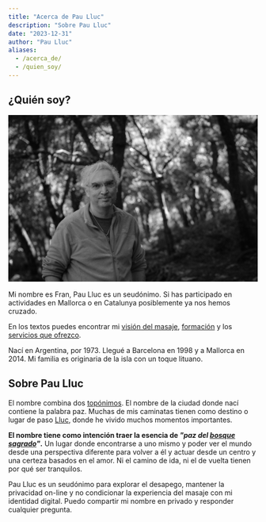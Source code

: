 ```yaml
---
title: "Acerca de Pau Lluc"
description: "Sobre Pau Lluc"
date: "2023-12-31"
author: "Pau Lluc"
aliases:
  - /acerca_de/
  - /quien_soy/
---
```


## ¿Quién soy?

![Pau Lluc es ...](pau_lluc_2024-01-13.jpg)

Mi nombre es Fran, Pau Lluc es un seudónimo. Si has participado en actividades en Mallorca o en Catalunya posiblemente
ya nos hemos cruzado.

En los textos puedes encontrar mi [visión del masaje](/post/el_masaje/), [formación](/post/formacion/) y
los [servicios que ofrezco](/servicios/).

Nací en Argentina, por 1973. Llegué a Barcelona en 1998 y a Mallorca en 2014. Mi familia es originaria de la isla con un toque lituano.


## Sobre Pau Lluc

El nombre combina dos [topónimos](https://dle.rae.es/top%C3%B3nimo). El nombre de la ciudad donde nací contiene la  palabra paz.
Muchas de mis caminatas tienen como destino o lugar de paso [Lluc](https://es.wikipedia.org/wiki/Monasterio_de_Santa_Mar%C3%ADa_(Lluch)), donde he vivido muchos momentos importantes.

**El nombre tiene como intención traer la esencia de _"paz del [bosque sagrado](https://es.wikipedia.org/wiki/Lucus_(bosque))"_.** Un lugar donde encontrarse a uno mismo y poder ver
el mundo desde una perspectiva diferente para volver a él y actuar desde un centro y una certeza basados en el amor. Ni el
camino de ida, ni el de vuelta tienen por qué ser tranquilos.

Pau Lluc es un seudónimo para explorar el desapego, mantener la privacidad on-line y no condicionar la experiencia del
masaje con mi identidad digital. Puedo compartir mi nombre en privado y responder cualquier pregunta.
